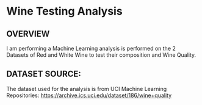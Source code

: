 # Wine Testing Analysis

## OVERVIEW
I am performing a Machine Learning analysis is performed on the 2 Datasets of Red and White Wine to test their composition and Wine Quality.

## DATASET SOURCE:
The dataset used for the analysis is from UCI Machine Learning Repositories: https://archive.ics.uci.edu/dataset/186/wine+quality
